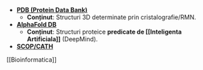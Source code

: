 - [**PDB (Protein Data Bank)**](https://www.rcsb.org)
	-  **Conținut**: Structuri 3D determinate prin cristalografie/RMN.
- [**AlphaFold DB**](https://alphafold.ebi.ac.uk)
	-  **Conținut**: Structuri proteice **predicate de [[Inteligenta Artificiala]]** (DeepMind).
- [**SCOP/CATH** ](https://www.cathdb.info/)
    










[[Bioinformatica]]